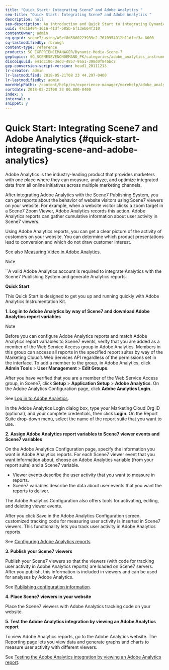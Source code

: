 ```yaml
---
title: "Quick Start: Integrating Scene7 and Adobe Analytics "
seo-title: "Quick Start: Integrating Scene7 and Adobe Analytics "
description: null
seo-description: An introduction and Quick Start to integrating Dynamic Media Classic and Adobe Analytic to help you get up and running quickly.
uuid: 47d1b494-1616-41df-b85b-6f13eb64f310
contentOwner: admin
cq-gepid: scene7/using/WSef8d5860223939e2-7610954912b11d1ef3a-8000
cq-lastmodifiedby: rbrough
content-type: reference
products: SG_EXPERIENCEMANAGER/Dynamic-Media-Scene-7
geptopics: SG_SCENESEVENONDEMAND_PK/categories/adobe_analytics_instrumentation_kit
discoiquuid: e41dc186-3ed3-4857-9aa1-398d0f84bbc2
gep-conversion-script-version: head1_20111213
lr-creator: admin
lr-lastmodified: 2018-05-21T08 23 44.297-0400
lr-lastmodifiedby: admin
moreHelpPaths: /content/help/en/experience-manager/morehelp/adobe_analytics_instrumentation_kit;/content/help/en/experience-manager/morehelp/adobe_analytics_instrumentation_kit
sortdate: 2018-05-21T08 23 00.000-0400
index: y
internal: n
snippet: y
---
```


# Quick Start: Integrating Scene7 and Adobe Analytics {#quick-start-integrating-scene-and-adobe-analytics}

Adobe Analytics is the industry-leading product that provides marketers with one place where they can measure, analyze, and optimize integrated data from all online initiatives across multiple marketing channels.

After integrating Adobe Analytics with the Scene7 Publishing System, you can get reports about the behavior of website visitors using Scene7 viewers on your website. For example, when a website visitor clicks a zoom target in a Scene7 Zoom Viewer, Adobe Analytics records this action. Adobe Analytics reports can gather cumulative information about user activity in Scene7 viewers.

Using Adobe Analytics reports, you can get a clear picture of the activity of customers on your website. You can determine which product presentations lead to conversion and which do not draw customer interest.

See also [Measuring Video in Adobe Analytics](https://marketing.adobe.com/resources/help/en_US/sc/appmeasurement/hbvideo/).

>[!NOTE]
>
>``A valid Adobe Analytics account is required to integrate Analytics with the Scene7 Publishing System and generate Analytics reports.

**Quick Start**

This Quick Start is designed to get you up and running quickly with Adobe Analytics Instrumentation Kit.

**1. Log in to Adobe Analytics by way of Scene7 and download Adobe Analytics report variables**

>[!NOTE]
>
>Before you can configure Adobe Analytics reports and match Adobe Analytics report variables to Scene7 events, verify that you are added as a member of the Web Service Access group in Adobe Analytics. Members in this group can access all reports in the specified report suites by way of the Marketing Cloud’s Web Services API regardless of the permissions set in the interface. To add a member to the group, in Adobe Analytics, click **Admin Tools** &gt; **User Management** &gt; **Edit Groups**.

After you have verified that you are a member of the Web Service Access group, in Scene7, click **Setup** &gt; **Application Setup** &gt; **Adobe Analytics**. On the Adobe Analytics Configuration page, click **Adobe Analytics Login**.

See [Log in to Adobe Analytics](log-analytics.md#log_in_to_adobe_analytics).

In the Adobe Analytics Login dialog box, type your Marketing Cloud Org ID (optional), and your complete credentials, then click **Login**. On the Report Suite drop-down menu, select the name of the report suite that you want to use.

**2. Assign Adobe Analytics report variables to Scene7 viewer events and Scene7 variables**

On the Adobe Analytics Configuration page, specify the information you want in Adobe Analytics reports. For each Scene7 viewer event that you want information about, choose an Adobe Analytics variable (from your report suite) and a Scene7 variable.

* Viewer events describe the user activity that you want to measure in reports.
* Scene7 variables describe the data about user events that you want the reports to deliver.

The Adobe Analytics Configuration also offers tools for activating, editing, and deleting viewer events.

After you click Save in the Adobe Analytics Configuration screen, customized tracking code for measuring user activity is inserted in Scene7 viewers. This functionality lets you track user activity in Adobe Analytics reports.

See [Configuring Adobe Analytics reports](configuring-analytics-reports.md#configuring_adobe_analytics_reports).

**3. Publish your Scene7 viewers**

Publish your Scene7 viewers so that the viewers (with code for tracking user activity in Adobe Analytics reports) are loaded on Scene7 servers. After you publish, this information is included in viewers and can be used for analyses by Adobe Analytics.

See [Publishing configuration information](publishing-analytics-configuration-information.md#publishing_adobe_analytics_configuration_information).

**4. Place Scene7 viewers in your website**

Place the Scene7 viewers with Adobe Analytics tracking code on your website.

**5. Test the Adobe Analytics integration by viewing an Adobe Analytics report**

To view Adobe Analytics reports, go to the Adobe Analytics website. The Reporting page lets you view data and generate graphs and charts to measure user activity with different viewers.

See [Testing the Adobe Analytics integration by viewing an Adobe Analytics report](testing-integration-viewing-analytics-report.md#testing_the_integration_by_viewing_an_adobe_analytics_report).
